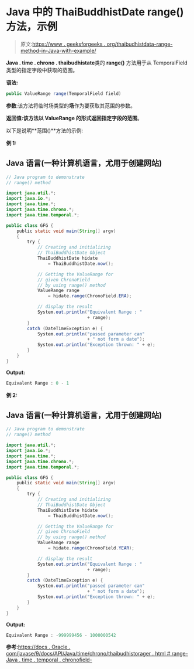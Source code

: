 # Java 中的 ThaiBuddhistDate range()方法，示例

> 原文:[https://www . geeksforgeeks . org/thaibudhistdata-range-method-in-Java-with-example/](https://www.geeksforgeeks.org/thaibuddhistdate-range-method-in-java-with-example/)

**Java . time . chrono . thaibudhistate**类的 **range()** 方法用于从 TemporalField 类型的指定字段中获取的范围。

**语法:**

```java
public ValueRange range(TemporalField field)

```

**参数**:该方法将临时场类型的**场**作为要获取其范围的参数。

**返回值:**该方法以 ValueRange 的形式返回指定字段的**范围**。

以下是说明**范围()**方法的示例:

**例 1:**

## Java 语言(一种计算机语言，尤用于创建网站)

```java
// Java program to demonstrate
// range() method

import java.util.*;
import java.io.*;
import java.time.*;
import java.time.chrono.*;
import java.time.temporal.*;

public class GFG {
    public static void main(String[] argv)
    {
        try {
            // Creating and initializing
            // ThaiBuddhistDate Object
            ThaiBuddhistDate hidate
                = ThaiBuddhistDate.now();

            // Getting the ValueRange for
            // given ChronoField
            // by using range() method
            ValueRange range
                = hidate.range(ChronoField.ERA);

            // display the result
            System.out.println("Equivalent Range : "
                               + range);
        }
        catch (DateTimeException e) {
            System.out.println("passed parameter can"
                               + " not form a date");
            System.out.println("Exception thrown: " + e);
        }
    }
}
```

**Output:**

```java
Equivalent Range : 0 - 1

```

**例 2:**

## Java 语言(一种计算机语言，尤用于创建网站)

```java
// Java program to demonstrate
// range() method

import java.util.*;
import java.io.*;
import java.time.*;
import java.time.chrono.*;
import java.time.temporal.*;

public class GFG {
    public static void main(String[] argv)
    {
        try {
            // Creating and initializing
            // ThaiBuddhistDate Object
            ThaiBuddhistDate hidate
                = ThaiBuddhistDate.now();

            // Getting the ValueRange for
            // given ChronoField
            // by using range() method
            ValueRange range
                = hidate.range(ChronoField.YEAR);

            // display the result
            System.out.println("Equivalent Range : "
                               + range);
        }
        catch (DateTimeException e) {
            System.out.println("passed parameter can"
                               + " not form a date");
            System.out.println("Exception thrown: " + e);
        }
    }
}
```

**Output:**

```java
Equivalent Range : -999999456 - 1000000542

```

**参考:**[https://docs . Oracle . com/javase/9/docs/API/Java/time/chrono/thaibudhistorager . html # range-Java . time . temporal . chronofield-](https://docs.oracle.com/javase/9/docs/api/java/time/chrono/ThaiBuddhistChronology.html#range-java.time.temporal.ChronoField-)